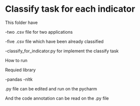 # Classify task for each indicator

This folder have 

-two .csv file for two applications

-five .csv file which have been already classified

-classify_for_indicator.py for implement the classify task

How to run

Requied library

-pandas
-nltk

.py file can be edited and run on the pycharm 

And the code annotation can be read on the .py file

